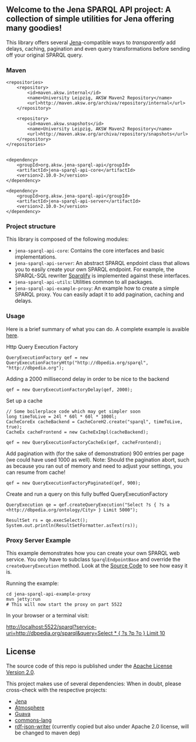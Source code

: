 ## Welcome to the Jena SPARQL API project: A collection of simple utilities for Jena offering many goodies!
This library offers several [Jena](http://jena.apache.org/)-compatible ways to *transparently* add delays, caching, pagination and even query transformations before sending off your original SPARQL query.

### Maven

    <repositories>
        <repository>
            <id>maven.aksw.internal</id>
            <name>University Leipzig, AKSW Maven2 Repository</name>
            <url>http://maven.aksw.org/archiva/repository/internal</url>
        </repository>

        <repository>
            <id>maven.aksw.snapshots</id>
            <name>University Leipzig, AKSW Maven2 Repository</name>
            <url>http://maven.aksw.org/archiva/repository/snapshots</url>
        </repository>
    </repositories>


    <dependency>
        <groupId>org.aksw.jena-sparql-api</groupId>
        <artifactId>jena-sparql-api-core</artifactId>
        <version>2.10.0-3</version>
    </dependency>

    <dependency>
        <groupId>org.aksw.jena-sparql-api</groupId>
        <artifactId>jena-sparql-api-server</artifactId>
        <version>2.10.0-3</version>
    </dependency>

### Project structure

This library is composed of the following modules:
* `jena-sparql-api-core`: Contains the core interfaces and basic implementations.
* `jena-sparql-api-server`: An abstract SPARQL enpdoint class that allows you to easily create your own SPARQL endpoint. For example, the SPARQL-SQL rewriter [Sparqlify](http://github.com/AKSW/Sparqlify) is implemented against these interfaces.
* `jena-sparql-api-utils`: Utilities common to all packages.
* `jena-sparql-api-example-proxy`: An example how to create a simple SPARQL proxy. You can easily adapt it to add pagination, caching and delays.

### Usage

Here is a brief summary of what you can do. A complete example is avaible [here](https://github.com/AKSW/jena-sparql-api/blob/master/jena-sparql-api-core/src/main/java/org/aksw/jena_sparql_api/example/Example.java).

Http Query Execution Factory

    QueryExecutionFactory qef = new QueryExecutionFactoryHttp("http://dbpedia.org/sparql", "http://dbpedia.org");

Adding a 2000 millisecond delay in order to be nice to the backend

    qef = new QueryExecutionFactoryDelay(qef, 2000);

Set up a cache

    // Some boilerplace code which may get simpler soon
    long timeToLive = 24l * 60l * 60l * 1000l; 
    CacheCoreEx cacheBackend = CacheCoreH2.create("sparql", timeToLive, true);
    CacheEx cacheFrontend = new CacheExImpl(cacheBackend);

    qef = new QueryExecutionFactoryCacheEx(qef, cacheFrontend);

Add pagination with (for the sake of demonstration) 900 entries per page (we could have used 1000 as well).
Note: Should the pagination abort, such as because you ran out of memory and need to adjust your settings, you can resume from cache!

    qef = new QueryExecutionFactoryPaginated(qef, 900);

Create and run a query on this fully buffed QueryExecutionFactory
		
    QueryExecution qe = qef.createQueryExecution("Select ?s { ?s a <http://dbpedia.org/ontology/City> } Limit 5000");
		
    ResultSet rs = qe.execSelect();
    System.out.println(ResultSetFormatter.asText(rs));


### Proxy Server Example
This example demonstrates how you can create your own SPARQL web service.
You only have to subclass `SparqlEndpointBase` and override the `createQueryExecution` method.
Look at the [Source Code](https://github.com/AKSW/jena-sparql-api/blob/master/jena-sparql-api-example-proxy/src/main/java/org/aksw/jena_sparql_api/example/proxy/SparqlEndpointProxy.java) to see how easy it is.

Running the example:

    cd jena-sparql-api-example-proxy
    mvn jetty:run
    # This will now start the proxy on part 5522

In your browser or a terminal visit:

[http://localhost:5522/sparql?service-uri=http://dbpedia.org/sparql&query=Select * { ?s ?p ?o } Limit 10](http://localhost:5522/sparql?service-uri=http%3A%2F%2Fdbpedia.org%2Fsparql&query=Select%20%2A%20%7B%20%3Fs%20%3Fp%20%3Fo%20%7D%20Limit%2010)


## License
The source code of this repo is published under the [Apache License Version 2.0](https://github.com/AKSW/jena-sparql-api/blob/master/LICENSE).

This project makes use of several dependencies: When in doubt, please cross-check with the respective projects:
* [Jena](https://jena.apache.org/)
* [Atmosphere](https://github.com/Atmosphere/atmosphere)
* [Guava](http://code.google.com/p/guava-libraries/)
* [commons-lang](http://commons.apache.org/proper/commons-lang/)
* [rdf-json-writer](https://github.com/kasabi/rdf-json-writer) (currently copied but also under Apache 2.0 license, will be changed to maven dep)


